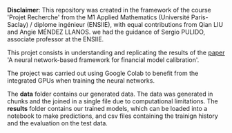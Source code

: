 **Disclaimer**: This repository was created in the framework of the course 'Projet Recherche' from the M1 Applied Mathematics (Université Paris-Saclay) / diplome ingénieur (ENSIIE), with equal contributions from Qian LIU and Angie MÉNDEZ LLANOS. we had the guidance of Sergio PULIDO, associate professor at the ENSIIE.  

This projet consists in understanding and replicating the results of the [paper](https://doi.org/10.1186/s13362-019-0066-7) 'A neural network-based framework for financial model calibration'.

The project was carried out using Google Colab to benefit from the integrated GPUs when training the neural networks.

The **data** folder contains our generated data. The data was generated in chunks and the joined in a single file due to computational limitations.
The **results** folder contains our trained models, which can be loaded into a notebook to make predictions, and csv files containing the trainign history and the evaluation on the test data.  
